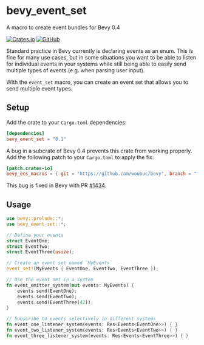 # bevy_event_set
A macro to create event bundles for Bevy 0.4

[![Crates.io](https://img.shields.io/crates/v/bevy_event_set?style=flat-square)](https://crates.io/crates/bevy_event_set)
[![GitHub](https://img.shields.io/github/license/woubuc/bevy-event-set?style=flat-square)](https://github.com/woubuc/bevy-event-set/blob/main/LICENSE.txt)

Standard practice in Bevy currently is declaring events as an enum. This is
fine for many use cases, but in some situations you want to be able to listen
for individual events in your systems while still being able to easily send
multiple types of events (e.g. when parsing user input).

With the `event_set` macro, you can create an event set that allows you to send
multiple event types.

## Setup
Add the crate to your `Cargo.toml` dependencies:
```toml
[dependencies]
bevy_event_set = "0.1"
```

A bug in a subcrate of Bevy 0.4 prevents this crate from working properly. Add
the following patch to your `Cargo.toml` to apply the fix:

```toml
[patch.crates-io]
bevy_ecs_macros = { git = "https://github.com/woubuc/bevy", branch = "fix/ecs-macro-systemparam-0.4" }
```

This bug is fixed in Bevy with PR [#1434](https://github.com/bevyengine/bevy/pull/1434).


## Usage
```rust
use bevy::prelude::*;
use bevy_event_set::*;

// Define your events
struct EventOne;
struct EventTwo;
struct EventThree(usize);

// Create an event set named `MyEvents`
event_set!(MyEvents { EventOne, EventTwo, EventThree });

// Use the event set in a system
fn event_emitter_system(mut events: MyEvents) {
    events.send(EventOne);
    events.send(EventTwo);
    events.send(EventThree(42));
}

// Subscribe to events selectively in different systems
fn event_one_listener_system(events: Res<Events<EventOne>>) { }
fn event_two_listener_system(events: Res<Events<EventTwo>>) { }
fn event_three_listener_system(events: Res<Events<EventThree>>) { }
```

